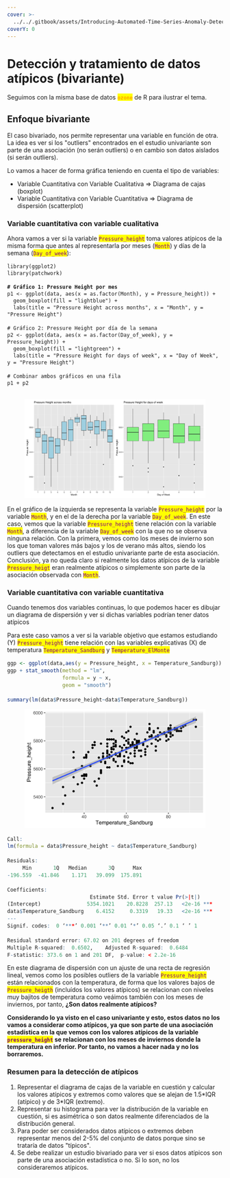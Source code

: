 ```yaml
---
cover: >-
  ../../.gitbook/assets/Introducing-Automated-Time-Series-Anomaly-Detection_blog_Image_v.1.0.webp
coverY: 0
---
```


# Detección y tratamiento de datos atípicos (bivariante)

Seguimos con la misma base de datos <mark style="color:orange;">**`ozone`**</mark> de R para ilustrar el tema.

## Enfoque bivariante

El caso bivariado, nos permite representar una variable en función de otra. La idea es ver si los "outliers" encontrados en el estudio univariante son parte de una asociación (no serán outliers) o en cambio son datos aislados (si serán outliers).&#x20;

Lo vamos a hacer de forma gráfica teniendo en cuenta el tipo de variables:

* Variable Cuantitativa con Variable Cualitativa ⇒ Diagrama de cajas (boxplot)
* Variable Cuantitativa con Variable Cuantitativa ⇒ Diagrama de dispersión (scatterplot)

### **Variable cuantitativa con variable cualitativa**

Ahora vamos a ver si la variable <mark style="color:purple;">`Pressure_height`</mark>  toma valores atípicos de la misma forma que antes al representarla por meses (<mark style="color:purple;">`Month`</mark>) y días de la semana (<mark style="color:purple;">`Day_of_week`</mark>):

<pre class="language-r"><code class="lang-r">library(ggplot2)
library(patchwork)

<strong># Gráfico 1: Pressure Height por mes
</strong>p1 &#x3C;- ggplot(data, aes(x = as.factor(Month), y = Pressure_height)) +
  geom_boxplot(fill = "lightblue") +
  labs(title = "Pressure Height across months", x = "Month", y = "Pressure Height") 

# Gráfico 2: Pressure Height por día de la semana
p2 &#x3C;- ggplot(data, aes(x = as.factor(Day_of_week), y = Pressure_height)) +
  geom_boxplot(fill = "lightgreen") +
  labs(title = "Pressure Height for days of week", x = "Day of Week", y = "Pressure Height") 

# Combinar ambos gráficos en una fila
p1 + p2

</code></pre>

<figure><img src="../../.gitbook/assets/image (252).png" alt=""><figcaption></figcaption></figure>

En el gráfico de la izquierda se representa la variable <mark style="color:purple;">`Pressure_height`</mark> por la variable <mark style="color:purple;">`Month`</mark>,  y en el de la derecha por la variable <mark style="color:purple;">`Day_of_week`</mark>. En este caso, vemos que la variable <mark style="color:purple;">`Pressure_height`</mark> tiene relación con la variable <mark style="color:purple;">`Month`</mark>, a diferencia de la variable <mark style="color:purple;">`Day_of_week`</mark> con la que no se observa ninguna relación.  Con la primera, vemos como los meses de invierno son los que toman valores más bajos y los de verano más altos, siendo los outliers que detectamos en el estudio univariante parte de esta asociación.  Conclusión,  ya no queda claro si realmente los datos atípicos de la variable <mark style="color:purple;">`Pressure_heigt`</mark> eran realmente atípicos o simplemente son parte de la asociación observada con <mark style="color:purple;">`Month`</mark>. &#x20;

### **Variable cuantitativa con variable cuantitativa**

Cuando tenemos dos variables continuas, lo que podemos hacer es dibujar un diagrama de dispersión y ver si dichas variables podrían tener datos atípicos

Para este caso vamos a ver si la variable objetivo que estamos estudiando (Y)  <mark style="color:purple;">`Pressure_height`</mark>  tiene relación con las variables  explicativas (X) de temperatura <mark style="color:purple;">`Temperature_Sandburg`</mark> y <mark style="color:purple;">`Temperature_ElMonte`</mark>

```r
ggp <- ggplot(data,aes(y = Pressure_height, x = Temperature_Sandburg)) + geom_point()
ggp + stat_smooth(method = "lm",
                  formula = y ~ x,
                  geom = "smooth")

summary(lm(data$Pressure_height~data$Temperature_Sandburg))

```

<figure><img src="../../.gitbook/assets/image (1) (1).png" alt="" width="563"><figcaption></figcaption></figure>

```r
Call:
lm(formula = data$Pressure_height ~ data$Temperature_Sandburg)

Residuals:
     Min       1Q   Median       3Q      Max 
-196.559  -41.846    1.171   39.099  175.891 

Coefficients:
                           Estimate Std. Error t value Pr(>|t|)    
(Intercept)               5354.1021    20.8228  257.13   <2e-16 ***
data$Temperature_Sandburg    6.4152     0.3319   19.33   <2e-16 ***
---
Signif. codes:  0 ‘***’ 0.001 ‘**’ 0.01 ‘*’ 0.05 ‘.’ 0.1 ‘ ’ 1

Residual standard error: 67.02 on 201 degrees of freedom
Multiple R-squared:  0.6502,	Adjusted R-squared:  0.6484 
F-statistic: 373.6 on 1 and 201 DF,  p-value: < 2.2e-16

```

En este diagrama de dispersión con un ajuste de una recta de regresión lineal, vemos como los posibles outliers de la variable <mark style="color:purple;">`Pressure_height`</mark> están relacionados con la temperatura, de forma que los valores  bajos de <mark style="color:purple;">`Pressure_heigth`</mark> (incluídos los valores atípicos) se relacionan con niveles muy bajitos de temperatura como veáimos también con los meses de inviernos, por tanto, **¿Son datos realmente atípicos?**

**Considerando lo ya visto en el caso univariante y esto,  estos datos no los vamos a considerar como atípicos, ya que son parte de una asociación estadística en la que vemos con los valores atípicos de la variable&#x20;**<mark style="color:purple;">**`pressure_height`**</mark>**&#x20;se relacionan con los meses de inviernos donde la temperatura en inferior. Por tanto, no vamos a hacer nada y no los borraremos.**&#x20;

### Resumen para la detección de atípicos

1. Representar el diagrama de cajas de la variable en cuestión y calcular los valores atípicos y extremos como valores que se alejan de  1.5\*IQR (atípico) y de 3\*IQR (extremo).
2. Representar su histograma para ver la distribución de la variable en cuestión, si es asimétrica o son datos realmente diferenciados de la distribución general. &#x20;
3. Para poder ser considerados datos atípicos o extremos deben representar menos del 2-5% del conjunto de datos porque sino se trataría de datos "típicos".
4. Se debe realizar un estudio bivariado para ver si esos datos atípicos son parte de una asociación estadística o no. Si lo son, no los consideraremos atípicos.&#x20;

